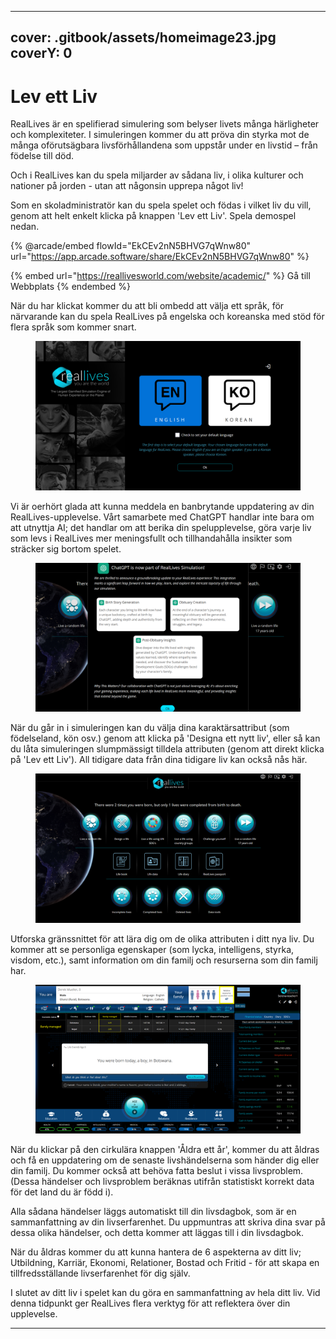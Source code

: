   
---
cover: .gitbook/assets/homeimage23.jpg
coverY: 0
---

# Lev ett Liv

RealLives är en spelifierad simulering som belyser livets många härligheter och komplexiteter. I simuleringen kommer du att pröva din styrka mot de många oförutsägbara livsförhållandena som uppstår under en livstid – från födelse till död.

Och i RealLives kan du spela miljarder av sådana liv, i olika kulturer och nationer på jorden - utan att någonsin upprepa något liv!

Som en skoladministratör kan du spela spelet och födas i vilket liv du vill, genom att helt enkelt klicka på knappen 'Lev ett Liv'. Spela demospel nedan.

{% @arcade/embed flowId="EkCEv2nN5BHVG7qWnw80" url="https://app.arcade.software/share/EkCEv2nN5BHVG7qWnw80" %}

{% embed url="https://reallivesworld.com/website/academic/" %}
Gå till Webbplats
{% endembed %}

När du har klickat kommer du att bli ombedd att välja ett språk, för närvarande kan du spela RealLives på engelska och koreanska med stöd för flera språk som kommer snart.

<figure><img src=".gitbook/assets/Screenshot 2024-03-11 132854.png" alt=""><figcaption></figcaption></figure>

Vi är oerhört glada att kunna meddela en banbrytande uppdatering av din RealLives-upplevelse. Vårt samarbete med ChatGPT handlar inte bara om att utnyttja AI; det handlar om att berika din spelupplevelse, göra varje liv som levs i RealLives mer meningsfullt och tillhandahålla insikter som sträcker sig bortom spelet.

<figure><img src=".gitbook/assets/Screenshot 2024-03-11 132903.png" alt=""><figcaption></figcaption></figure>

När du går in i simuleringen kan du välja dina karaktärsattribut (som födelseland, kön osv.) genom att klicka på 'Designa ett nytt liv', eller så kan du låta simuleringen slumpmässigt tilldela attributen (genom att direkt klicka på 'Lev ett Liv'). All tidigare data från dina tidigare liv kan också nås här.

<figure><img src=".gitbook/assets/Screenshot 2024-03-11 132923.png" alt=""><figcaption></figcaption></figure>

Utforska gränssnittet för att lära dig om de olika attributen i ditt nya liv. Du kommer att se personliga egenskaper (som lycka, intelligens, styrka, visdom, etc.), samt information om din familj och resurserna som din familj har.

<figure><img src=".gitbook/assets/Screenshot 2024-03-11 133915.png" alt=""><figcaption></figcaption></figure>

När du klickar på den cirkulära knappen 'Åldra ett år', kommer du att åldras och få en uppdatering om de senaste livshändelserna som händer dig eller din familj. Du kommer också att behöva fatta beslut i vissa livsproblem. (Dessa händelser och livsproblem beräknas utifrån statistiskt korrekt data för det land du är född i).

Alla sådana händelser läggs automatiskt till din livsdagbok, som är en sammanfattning av din livserfarenhet. Du uppmuntras att skriva dina svar på dessa olika händelser, och detta kommer att läggas till i din livsdagbok.

När du åldras kommer du att kunna hantera de 6 aspekterna av ditt liv; Utbildning, Karriär, Ekonomi, Relationer, Bostad och Fritid - för att skapa en tillfredsställande livserfarenhet för dig själv.

I slutet av ditt liv i spelet kan du göra en sammanfattning av hela ditt liv. Vid denna tidpunkt ger RealLives flera verktyg för att reflektera över din upplevelse.

***
